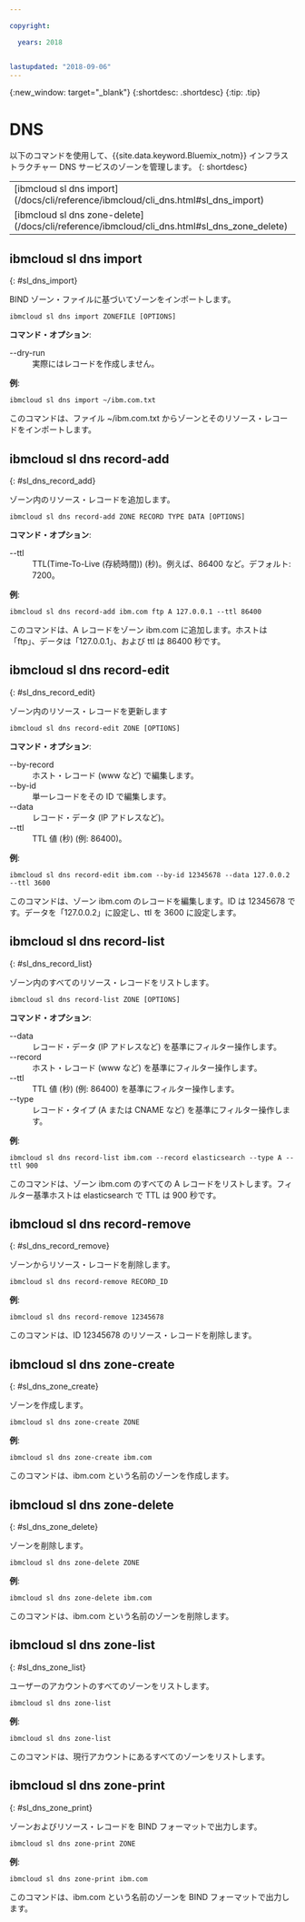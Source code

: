 ```yaml
---

copyright:

  years: 2018


lastupdated: "2018-09-06"
---
```


{:new_window: target="_blank"}
{:shortdesc: .shortdesc}
{:tip: .tip}

# DNS

以下のコマンドを使用して、{{site.data.keyword.Bluemix_notm}} インフラストラクチャー DNS サービスのゾーンを管理します。
{: shortdesc}

<table summary="コマンドの詳細情報を表示するリンクが含まれたアルファベット順の {{site.data.keyword.Bluemix_notm}} インフラストラクチャー DNS コマンド">
 <tbody>
 <tr>
 <td>[ibmcloud sl dns import](/docs/cli/reference/ibmcloud/cli_dns.html#sl_dns_import)</td>
 <td>[ibmcloud sl dns record-add](/docs/cli/reference/ibmcloud/cli_dns.html#sl_dns_record_add)</td>
 <td>[ibmcloud sl dns record-edit](/docs/cli/reference/ibmcloud/cli_dns.html#sl_dns_record_edit)</td>
 <td>[ibmcloud sl dns record-list](/docs/cli/reference/ibmcloud/cli_dns.html#sl_dns_record_list)</td>
 <td>[ibmcloud sl dns record-remove](/docs/cli/reference/ibmcloud/cli_dns.html#sl_dns_record_remove)</td>
 <td>[ibmcloud sl dns zone-create](/docs/cli/reference/ibmcloud/cli_dns.html#sl_dns_zone_create)</td>
 </tr>
 <tr>
   <td>[ibmcloud sl dns zone-delete](/docs/cli/reference/ibmcloud/cli_dns.html#sl_dns_zone_delete)</td>
   <td>[ibmcloud sl dns zone-list](/docs/cli/reference/ibmcloud/cli_dns.html#sl_dns_zone_list)</td>
   <td>[ibmcloud sl dns zone-print](/docs/cli/reference/ibmcloud/cli_dns.html#sl_dns_zone_print)</td>
 </tr>
   </tbody>
 </table>

## ibmcloud sl dns import
{: #sl_dns_import}

BIND ゾーン・ファイルに基づいてゾーンをインポートします。
```
ibmcloud sl dns import ZONEFILE [OPTIONS]
```

<strong>コマンド・オプション</strong>:
<dl>
<dt>--dry-run</dt>
<dd>実際にはレコードを作成しません。</dd>
</dl>

**例**:
```
ibmcloud sl dns import ~/ibm.com.txt
```
このコマンドは、ファイル ~/ibm.com.txt からゾーンとそのリソース・レコードをインポートします。

## ibmcloud sl dns record-add
{: #sl_dns_record_add}

ゾーン内のリソース・レコードを追加します。
```
ibmcloud sl dns record-add ZONE RECORD TYPE DATA [OPTIONS]
```

<strong>コマンド・オプション</strong>:
<dl>
<dt>--ttl</dt>
<dd>TTL(Time-To-Live (存続時間)) (秒)。例えば、86400 など。デフォルト: 7200。</dd>
</dl>

**例**:
```
ibmcloud sl dns record-add ibm.com ftp A 127.0.0.1 --ttl 86400
```
このコマンドは、A レコードをゾーン ibm.com に追加します。ホストは「ftp」、データは「127.0.0.1」、および ttl は 86400 秒です。

## ibmcloud sl dns record-edit
{: #sl_dns_record_edit}

ゾーン内のリソース・レコードを更新します
```
ibmcloud sl dns record-edit ZONE [OPTIONS]
```

<strong>コマンド・オプション</strong>:
<dl>
<dt>--by-record</dt>
<dd>ホスト・レコード (www など) で編集します。</dd>
<dt>--by-id</dt>
<dd>単一レコードをその ID で編集します。</dd>
<dt>--data</dt>
<dd>レコード・データ (IP アドレスなど)。</dd>
<dt>--ttl</dt>
<dd>TTL 値 (秒) (例: 86400)。</dd>
</dl>

**例**:
```
ibmcloud sl dns record-edit ibm.com --by-id 12345678 --data 127.0.0.2 --ttl 3600
```
このコマンドは、ゾーン ibm.com のレコードを編集します。ID は 12345678 です。データを「127.0.0.2」に設定し、ttl を 3600 に設定します。

## ibmcloud sl dns record-list
{: #sl_dns_record_list}

ゾーン内のすべてのリソース・レコードをリストします。
```
ibmcloud sl dns record-list ZONE [OPTIONS]
```

<strong>コマンド・オプション</strong>:
<dl>
<dt>--data</dt>
<dd>レコード・データ (IP アドレスなど) を基準にフィルター操作します。</dd>
<dt>--record</dt>
<dd>ホスト・レコード (www など) を基準にフィルター操作します。</dd>
<dt>--ttl</dt>
<dd>TTL 値 (秒) (例: 86400) を基準にフィルター操作します。</dd>
<dt>--type</dt>
<dd>レコード・タイプ (A または CNAME など) を基準にフィルター操作します。</dd>
</dl>

**例**:
```
ibmcloud sl dns record-list ibm.com --record elasticsearch --type A --ttl 900
```
このコマンドは、ゾーン ibm.com のすべての A レコードをリストします。フィルター基準ホストは elasticsearch で TTL は 900 秒です。

## ibmcloud sl dns record-remove
{: #sl_dns_record_remove}

ゾーンからリソース・レコードを削除します。
```
ibmcloud sl dns record-remove RECORD_ID
```


**例**:
```
ibmcloud sl dns record-remove 12345678
```
このコマンドは、ID 12345678 のリソース・レコードを削除します。

## ibmcloud sl dns zone-create
{: #sl_dns_zone_create}

ゾーンを作成します。
```
ibmcloud sl dns zone-create ZONE
```


**例**:
```
ibmcloud sl dns zone-create ibm.com
```
このコマンドは、ibm.com という名前のゾーンを作成します。

## ibmcloud sl dns zone-delete
{: #sl_dns_zone_delete}

ゾーンを削除します。
```
ibmcloud sl dns zone-delete ZONE
```


**例**:
```
ibmcloud sl dns zone-delete ibm.com
```
このコマンドは、ibm.com という名前のゾーンを削除します。

## ibmcloud sl dns zone-list
{: #sl_dns_zone_list}

ユーザーのアカウントのすべてのゾーンをリストします。
```
ibmcloud sl dns zone-list
```


**例**:
```
ibmcloud sl dns zone-list
```
このコマンドは、現行アカウントにあるすべてのゾーンをリストします。

## ibmcloud sl dns zone-print
{: #sl_dns_zone_print}

ゾーンおよびリソース・レコードを BIND フォーマットで出力します。
```
ibmcloud sl dns zone-print ZONE
```


**例**:
```
ibmcloud sl dns zone-print ibm.com
```
このコマンドは、ibm.com という名前のゾーンを BIND フォーマットで出力します。
